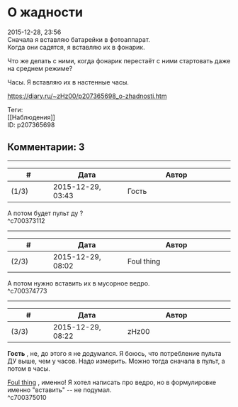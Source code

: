 О жадности
==========

  
2015-12-28, 23:56  
 Сначала я вставляю батарейки в фотоаппарат.   
 Когда они садятся, я вставляю их в фонарик.   
   
 Что же делать с ними, когда фонарик перестаёт с ними стартовать даже на среднем режиме?   
   
 Часы. Я вставляю их в настенные часы.   
  
<https://diary.ru/~zHz00/p207365698_o-zhadnosti.htm>  
  
Теги:  
[[Наблюдения]]  
ID: p207365698  


Комментарии: 3
--------------

  


---



|         #         |              Дата              |                     Автор                     |           ID           |
| --- | --- | --- | --- |
| (1/3) | 2015-12-29, 03:43 | Гость | c700373112 |

  
 А потом будет пульт ду ?   
 ^c700373112

---



|         #         |              Дата              |                     Автор                     |           ID           |
| --- | --- | --- | --- |
| (2/3) | 2015-12-29, 08:02 | Foul thing | c700374773 |

  
 А потом нужно вставить их в мусорное ведро.   
 ^c700374773

---



|         #         |              Дата              |                     Автор                     |           ID           |
| --- | --- | --- | --- |
| (3/3) | 2015-12-29, 08:22 | zHz00 | c700375010 |

  
  **Гость**  , не, до этого я не додумался. Я боюсь, что потребление пульта ДУ выше, чем у часов. Надо измерить. Можно тогда сначала в пульт, а потом в часы.   
   
  [Foul thing](http://foulthing.diary.ru "Temporary Internet Flies")  , именно! Я хотел написать про ведро, но в формулировке именно "вставить" -- не подумал.   
 ^c700375010